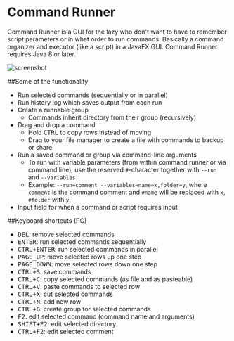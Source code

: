 # Command Runner

Command Runner is a GUI for the lazy who don't want to have to remember script parameters or in what order to run commands. 
Basically a command organizer and executor (like a script) in a JavaFX GUI.
Command Runner requires Java 8 or later.

![screenshot](http://i.imgur.com/1IjlDsL.png "screenshot")

##Some of the functionality
* Run selected commands (sequentially or in parallel)
* Run history log which saves output from each run
* Create a runnable group
  - Commands inherit directory from their group (recursively)
* Drag and drop a command
  - Hold <kbd>CTRL</kbd> to copy rows instead of moving
  - Drag to your file manager to create a file with commands to backup or share
* Run a saved command or group via command-line arguments
  - To run with variable parameters (from within command runner or via command line), use the reserved `#`-character together with `--run` and `--variables` 
  - Example: `--run=comment --variables=name=x,folder=y`, where `comment` is the command comment and `#name` will be replaced with `x`, `#folder` with `y`.
* Input field for when a command or script requires input

##Keyboard shortcuts (PC)
* <kbd>DEL</kbd>: remove selected commands
* <kbd>ENTER</kbd>: run selected commands sequentially
* <kbd>CTRL+ENTER</kbd>: run selected commands in parallel
* <kbd>PAGE_UP</kbd>: move selected rows up one step
* <kbd>PAGE_DOWN</kbd>: move selected rows down one step
* <kbd>CTRL+S</kbd>: save commands
* <kbd>CTRL+C</kbd>: copy selected commands (as file and as pasteable)
* <kbd>CTRL+V</kbd>: paste commands to selected row
* <kbd>CTRL+X</kbd>: cut selected commands
* <kbd>CTRL+N</kbd>: add new row
* <kbd>CTRL+G</kbd>: create group for selected commands
* <kbd>F2</kbd>: edit selected command (command name and arguments)
* <kbd>SHIFT+F2</kbd>: edit selected directory
* <kbd>CTRL+F2</kbd>: edit selected comment
